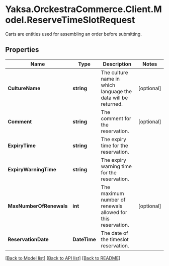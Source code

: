 # Yaksa.OrckestraCommerce.Client.Model.ReserveTimeSlotRequest
Carts are entities used for assembling an order before submitting.

## Properties

Name | Type | Description | Notes
------------ | ------------- | ------------- | -------------
**CultureName** | **string** | The culture name in which language the data will be returned. | [optional] 
**Comment** | **string** | The comment for the reservation. | [optional] 
**ExpiryTime** | **string** | The expiry time for the reservation. | 
**ExpiryWarningTime** | **string** | The expiry warning time for the reservation. | 
**MaxNumberOfRenewals** | **int** | The maximum number of renewals allowed for this reservation. | [optional] 
**ReservationDate** | **DateTime** | The date of the timeslot reservation. | 

[[Back to Model list]](../README.md#documentation-for-models) [[Back to API list]](../README.md#documentation-for-api-endpoints) [[Back to README]](../README.md)

